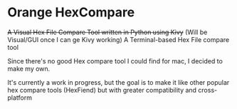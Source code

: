 # Orange HexCompare
~~A Visual Hex File Compare Tool written in Python using Kivy~~
(Will be Visual/GUI once I can ge Kivy working)
A Terminal-based Hex File compare tool

Since there's no good Hex compare tool I could find for mac, I decided to make my own.

It's currently a work in progress, but the goal is to make it like other popular hex compare tools (HexFiend) but with
greater compatibility and cross-platform
